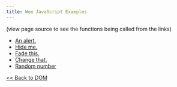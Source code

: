 ```yaml
---
title: Wee JavaScript Examples
---
```


(view page source to see the functions being called from the links)

-  <a href="#" onclick="shout('Hello world')">An alert.</a>
-  <a href="#" onclick="hide(); return false;" id="begone">Hide me.</a>
-  <a id="alphafade" href="#" onclick="fade(); return false;">Fade this.</a>
-  <a href="#" onclick="fadethat('alphafade'); return false;" id="checker">Change that.</a>
-  <a href="#" onclick="getRandom()">Random number</a>

[<< Back to DOM](the-dom.html)

<script type="text/javascript">

//alert function
function shout(message)
{
  alert(message);
}

//sets the
function hide()
{
  var hidethis = document.getElementById("begone");
  var style = "display: none;";
  hidethis.setAttribute("style", style);
  alert("I am hiding");
}

var opacity = 1.0;

function fade()
{
  t = setTimeout("fade()", 100);
  opacity -= 0.1;

  var fadethis = document.getElementById("alphafade");

  if (opacity <= 0.05)
  {
    opacity = -0.1;
    fadethis.setAttribute("style", style);
    clearTimeout(t);
  }

  var style = "filter:alpha(opacity=" + (opacity * 100) + "); -moz-opacity:" + opacity + "; opacity: " + opacity + ";";
  fadethis.setAttribute("style", style);
}

function fadethat(targetobj)
{
  var readthis = document.getElementById(targetobj);
  readthis.setAttribute("style", "filter:alpha(opacity=40); -moz-opacity:0.4; opacity:0.4;");
}

function getRandom()
{
  var myRand = Math.floor(Math.random() * 100);
  alert(myRand);
}

function create(targetobj)
{

  var readthis = document.getElementById(targetobj);
  var newpara = document.createElement("div");
  readthis.appendChild(newpara);

  var parentstyle = document.getElementById("dom");

  newpara.setAttribute("style", "background-color:#112233; width: 100px; height: 100px; float: left; margin: 10px;");

  newpara.setAttribute("onclick", "fadethis(this)");

  //alert(newpara.getAttribute("style"));
}


function fadethis(targetobj)
{
  resetopacity();
  fade();
  alert(opacity);
  t = setTimeout("fadethis(targetobj)", 100);
  opacity -= 0.1;

  if (opacity <= 0.05)
  {
    opacity = -0.1;
    targetobj.setAttribute("style", style);
    clearTimeout(t);
  }

  var style = "filter:alpha(opacity=" + (opacity * 100) + "); -moz-opacity:" + opacity + "; opacity: " + opacity + ";";
  targetobj.setAttribute("style", style);
}
</script>
